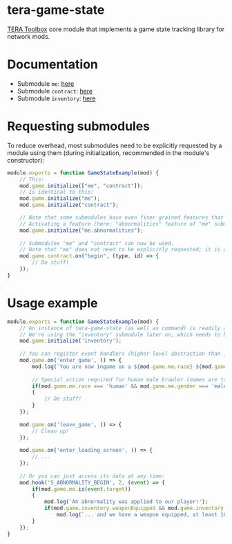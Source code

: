 # tera-game-state
[TERA Toolbox](https://github.com/tera-toolbox/tera-toolbox) core module that implements a game state tracking library for network mods.

# Documentation
- Submodule `me`: [here](doc/me.md)
- Submodule `contract`: [here](doc/contract.md)
- Submodule `inventory`: [here](doc/inventory.md)

# Requesting submodules
To reduce overhead, most submodules need to be explicitly requested by a module using them (during initialization, recommended in the module's constructor):
```js
module.exports = function GameStateExample(mod) {
    // This:
    mod.game.initialize(["me", "contract"]);
    // Is identical to this:
    mod.game.initialize("me");
    mod.game.initialize("contract");

    // Note that some submodules have even finer grained features that need to be activated individually (in order to reduce overhead when unused).
    // Activating a feature (here: "abnormalities" feature of "me" submodule) will implicitly also activate the corresponding submodule (here: "me").
    mod.game.initialize("me.abnormalities");
    
    // Submodules "me" and "contract" can now be used.
    // Note that "me" does not need to be explicitly requested; it is always loaded by default!
    mod.game.contract.on("begin", (type, id) => {
        // Do stuff!
    });
}
```

# Usage example
```js
module.exports = function GameStateExample(mod) {
    // An instance of tera-game-state (as well as command) is readily available through mod.game!
    // We're using the "inventory" submodule later on, which needs to be explicitly enabled in order to avoid overhead if unused (see above)
    mod.game.initialize('inventory');
    
    // You can register event handlers (higher-level abstraction than just listening to packets)
    mod.game.on('enter_game', () => {
        mod.log(`You are now ingame on a ${mod.game.me.race} ${mod.game.me.gender} ${mod.game.me.class}!`);
        
        // Special action required for human male brawler (names are taken directly from DC to avoid confusion)
        if(mod.game.me.race === 'human' && mod.game.me.gender === 'male' && mod.game.me.class === 'fighter')
        {
            // Do stuff!
        }
    });
    
    mod.game.on('leave_game', () => {
        // Clean up!
    });
    
    mod.game.on('enter_loading_screen', () => {
        // ...
    });
    
    // Or you can just access its data at any time:
    mod.hook('S_ABNORMALITY_BEGIN', 2, (event) => {        
        if(mod.game.me.is(event.target))
        {
            mod.log('An abnormality was applied to our player!');
            if(mod.game.inventory.weaponEquipped && mod.game.inventory.getTotalAmountInBag(6550) >= 10)
                mod.log(`... and we have a weapon equipped, at least 10x Minor Recovery Potables in the bag, and ${mod.game.inventory.money / 10000n} gold!`);
        }
    });
}
```
